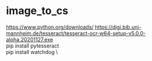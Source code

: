 # image_to_cs

https://www.python.org/downloads/
https://digi.bib.uni-mannheim.de/tesseract/tesseract-ocr-w64-setup-v5.0.0-alpha.20201127.exe \
pip install pytesseract \
pip install watchdog \
